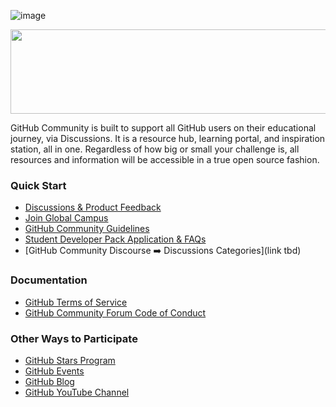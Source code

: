 ![image](https://user-images.githubusercontent.com/6633808/160689302-3fe5e5d4-ba24-4525-8ed1-a8351ccbc0ef.png)

<p align="center">
  <img width="612" height="135" src="https://user-images.githubusercontent.com/49915749/179235266-19730a30-47bf-47b1-9456-e03f64cfc0dd.png">
</p>

GitHub Community is built to support all GitHub users on their educational journey, via Discussions. It is a resource hub, learning portal, and inspiration station, all in one. Regardless of how big or small your challenge is, all resources and information will be accessible in a true open source fashion. 

### Quick Start

* [Discussions & Product Feedback](https://github.com/orgs/community/discussions)
* [Join Global Campus](https://education.github.com/benefits?type=student) 
* [GitHub Community Guidelines](https://docs.github.com/en/site-policy/github-terms/github-community-guidelines)
* [Student Developer Pack Application & FAQs](https://github.com/orgs/community/discussions/17814)
* [GitHub Community Discourse ➡️ Discussions Categories](link tbd)

### Documentation

* [GitHub Terms of Service](https://docs.github.com/en/site-policy/github-terms/github-terms-of-service)
* [GitHub Community Forum Code of Conduct](https://docs.github.com/en/site-policy/github-terms/github-community-forum-code-of-conduct)

### Other Ways to Participate

* [GitHub Stars Program](https://stars.github.com/program/)
* [GitHub Events](https://github.com/events)
* [GitHub Blog](https://github.blog/)
* [GitHub YouTube Channel](https://www.youtube.com/github)
